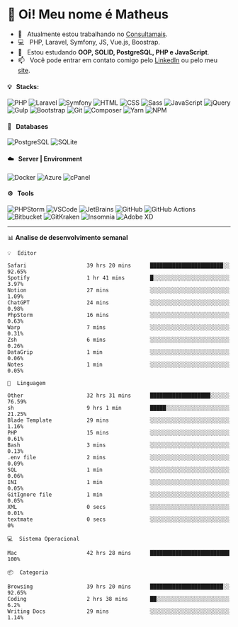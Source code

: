 # 👋 Oi! Meu nome é Matheus

- 🔭 &nbsp; Atualmente estou trabalhando no [Consultamais](https://consultamais.com.br/).
- 💻 &nbsp; PHP, Laravel, Symfony, JS, Vue.js, Boostrap.
- 🌱 &nbsp; Estou estudando **OOP, SOLID, PostgreSQL, PHP e JavaScript**.
- 📫 &nbsp; Você pode entrar em contato comigo pelo [LinkedIn](https://www.linkedin.com/in/matheuscamargoxavier/) ou pelo meu [site](https://matheuscamargo.co).

#### 💡 &nbsp; Stacks:
![PHP](https://img.shields.io/badge/-PHP-777BB4?&logo=php&logoColor=FFFFFF)
![Laravel](https://img.shields.io/badge/-Laravel-FF2D20?&logo=laravel&logoColor=FFFFFF)
![Symfony](https://img.shields.io/badge/-Symfony-000000?&logo=symfony&logoColor=FFFFFF)
![HTML](https://img.shields.io/badge/-HTML-E34F26?&logo=html5&logoColor=FFFFFF)
![CSS](https://img.shields.io/badge/-CSS-1572B6?&logo=css3&logoColor=FFFFFF)
![Sass](https://img.shields.io/badge/-Sass-CC6699?&logo=sass&logoColor=FFFFFF)
![JavaScript](https://img.shields.io/badge/-JavaScript-F7DF1E?&logo=javascript&logoColor=FFFFFF)
![jQuery](https://img.shields.io/badge/-jQuery-0769AD?&logo=jquery&logoColor=FFFFFF)
![Gulp](https://img.shields.io/badge/-Gulp-CF4647?&logo=gulp&logoColor=FFFFFF)
![Bootstrap](https://img.shields.io/badge/-Bootstrap-7952B3?&logo=bootstrap&logoColor=FFFFFF)
![Git](https://img.shields.io/badge/-Git-F05032?&logo=git&logoColor=FFFFFF)
![Composer](https://img.shields.io/badge/-Composer-885630?&logo=composer&logoColor=FFFFFF)
![Yarn](https://img.shields.io/badge/-Yarn-2C8EBB?&logo=yarn&logoColor=FFFFFF)
![NPM](https://img.shields.io/badge/-npm-CB3837?&logo=npm&logoColor=FFFFFF)

#### 💾 &nbsp; Databases
![PostgreSQL](https://img.shields.io/badge/-PostgreSQL-336791?&logo=PostgreSQL&logoColor=FFFFFF)
![SQLite](https://img.shields.io/badge/-SQLite-003B57?&logo=SQLite&logoColor=FFFFFF)

#### ☁️ &nbsp; Server | Environment
![Docker](https://img.shields.io/badge/-Docker-2496ED?&logo=docker&logoColor=FFFFFF)
![Azure](https://img.shields.io/badge/-Azure-0089D6?&logo=microsoft%20azure&logoColor=FFFFFF)
![cPanel](https://img.shields.io/badge/-cPanel-FF6C2C?&logo=cpanel&logoColor=FFFFFF)

#### ⚙️ &nbsp; Tools
![PHPStorm](https://img.shields.io/badge/-PHPStorm-000000?&logo=PHPStorm&logoColor=FFFFFF)
![VSCode](https://img.shields.io/badge/-VSCode-007ACC?&logo=Visual%20Studio%20Code&logoColor=FFFFFF) 
![JetBrains](https://img.shields.io/badge/-JetBrains-000000?&logo=jetbrains&logoColor=FFFFFF) 
![GitHub](https://img.shields.io/badge/-GitHub-181717?&logo=github&logoColor=FFFFFF) 
![GitHub Actions](https://img.shields.io/badge/-GitHub%20Actions-181717?&logo=GitHub%20Actions&logoColor=FFFFFF) 
![Bitbucket](https://img.shields.io/badge/-Bitbucket-0052CC?&logo=bitbucket&logoColor=FFFFFF)
![GitKraken](https://img.shields.io/badge/-GitKraken-179287?&logo=GitKraken&logoColor=FFFFFF)
![Insomnia](https://img.shields.io/badge/-Insomnia-5849BE?&logo=Insomnia&logoColor=FFFFFF)
![Adobe XD](https://img.shields.io/badge/-Adobe%20XD-FF61F6?&logo=adobe%20xd&logoColor=FFFFFF) 
_______

📊  **Analise de desenvolvimento semanal**
```text
💡  Editor

Safari                   39 hrs 20 mins      ███████████████████████░░     92.65%
Spotify                  1 hr 41 mins        █░░░░░░░░░░░░░░░░░░░░░░░░      3.97%
Notion                   27 mins             ░░░░░░░░░░░░░░░░░░░░░░░░░      1.09%
ChatGPT                  24 mins             ░░░░░░░░░░░░░░░░░░░░░░░░░      0.98%
PhpStorm                 16 mins             ░░░░░░░░░░░░░░░░░░░░░░░░░      0.63%
Warp                     7 mins              ░░░░░░░░░░░░░░░░░░░░░░░░░      0.31%
Zsh                      6 mins              ░░░░░░░░░░░░░░░░░░░░░░░░░      0.26%
DataGrip                 1 min               ░░░░░░░░░░░░░░░░░░░░░░░░░      0.06%
Notes                    1 min               ░░░░░░░░░░░░░░░░░░░░░░░░░      0.05%
```
```text
💬  Linguagem

Other                    32 hrs 31 mins      ███████████████████░░░░░░     76.59%
sh                       9 hrs 1 min         █████░░░░░░░░░░░░░░░░░░░░     21.25%
Blade Template           29 mins             ░░░░░░░░░░░░░░░░░░░░░░░░░      1.16%
PHP                      15 mins             ░░░░░░░░░░░░░░░░░░░░░░░░░      0.61%
Bash                     3 mins              ░░░░░░░░░░░░░░░░░░░░░░░░░      0.13%
.env file                2 mins              ░░░░░░░░░░░░░░░░░░░░░░░░░      0.09%
SQL                      1 min               ░░░░░░░░░░░░░░░░░░░░░░░░░      0.06%
INI                      1 min               ░░░░░░░░░░░░░░░░░░░░░░░░░      0.05%
GitIgnore file           1 min               ░░░░░░░░░░░░░░░░░░░░░░░░░      0.05%
XML                      0 secs              ░░░░░░░░░░░░░░░░░░░░░░░░░      0.01%
textmate                 0 secs              ░░░░░░░░░░░░░░░░░░░░░░░░░         0%
```
```text
💻  Sistema Operacional

Mac                      42 hrs 28 mins      █████████████████████████       100%
```
```text
📦  Categoria

Browsing                 39 hrs 20 mins      ███████████████████████░░     92.65%
Coding                   2 hrs 38 mins       ██░░░░░░░░░░░░░░░░░░░░░░░       6.2%
Writing Docs             29 mins             ░░░░░░░░░░░░░░░░░░░░░░░░░      1.14%
```
